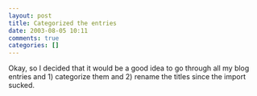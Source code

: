 ```yaml
---
layout: post
title: Categorized the entries
date: 2003-08-05 10:11
comments: true
categories: []
---
```

Okay, so I decided that it would be a good idea to go through all my blog entries and 1) categorize them and 2) rename the titles since the import sucked.
